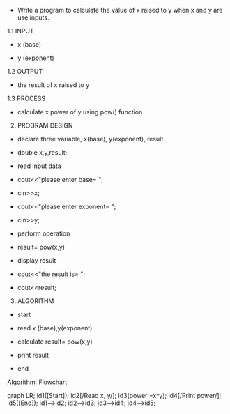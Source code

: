- Write a program to calculate the value of x raised to y when x and y are use inputs.

1.1 INPUT

- x (base)

- y (exponent)

1.2 OUTPUT

- the result of x raised to y

1.3 PROCESS

- calculate x power of y using pow() function


2. PROGRAM DESIGN

- declare three variable, x(base), y(exponent), result

- double x,y,result;

- read input data

- cout<<"please enter base= ";

- cin>>x;

- cout<<"please enter exponent= ";

- cin>>y;

- perform operation

- result= pow(x,y)

- display result

- cout<<"the result is= ";

- cout<<result;

3. ALGORITHM

- start

- read x (base),y(exponent)

- calculate result= pow(x,y)

- print result

- end


Algorithm: Flowchart

graph LR;
id1([Start]);
id2[/Read x, y/];
id3(power =x^y);
id4[/Print power/];
id5([End]);
id1-->id2;
id2-->id3;
id3-->id4;
id4-->id5;




